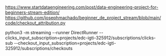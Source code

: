 https://www.startdataengineering.com/post/data-engineering-project-for-beginners-stream-edition/
https://github.com/josephmachado/beginner_de_project_stream/blob/main/code/checkout_attribution.py

 python3 -m streaming  --runner DirectRunner  --clicks_input_subscription=projects/edc-igti-325912/subscriptions/clicks-sub --checkout_input_subscription=projects/edc-igti-325912/subscriptions/checkouts